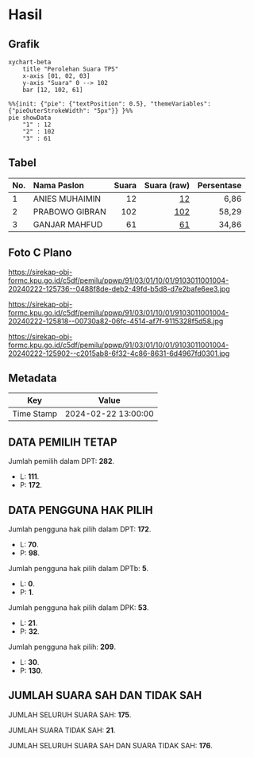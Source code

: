 # Hasil

## Grafik

```mermaid
xychart-beta
    title "Perolehan Suara TPS"
    x-axis [01, 02, 03]
    y-axis "Suara" 0 --> 102
    bar [12, 102, 61]
```

```mermaid
%%{init: {"pie": {"textPosition": 0.5}, "themeVariables": {"pieOuterStrokeWidth": "5px"}} }%%
pie showData
    "1" : 12
    "2" : 102
    "3" : 61
```

## Tabel

| No. | Nama Paslon    | Suara | Suara (raw) | Persentase |
|:--- |:-------------- | -----:| -----------:| ----------:|
| 1   | ANIES MUHAIMIN | 12    | [12][p-1]   | 6,86       |
| 2   | PRABOWO GIBRAN | 102   | [102][p-2]  | 58,29      |
| 3   | GANJAR MAHFUD  | 61    | [61][p-3]   | 34,86      |


[p-1]: https://github.com/gigit-pemilu/pemilu-2024-91-papua/blob/main/pilpres/hitung-suara/sub/91-papua/sub/03-jayapura/sub/01-sentani/sub/1001-sentani-kota/sub/004-tps/sub/paslon-1.txt
[p-2]: https://github.com/gigit-pemilu/pemilu-2024-91-papua/blob/main/pilpres/hitung-suara/sub/91-papua/sub/03-jayapura/sub/01-sentani/sub/1001-sentani-kota/sub/004-tps/sub/paslon-2.txt
[p-3]: https://github.com/gigit-pemilu/pemilu-2024-91-papua/blob/main/pilpres/hitung-suara/sub/91-papua/sub/03-jayapura/sub/01-sentani/sub/1001-sentani-kota/sub/004-tps/sub/paslon-3.txt

## Foto C Plano

https://sirekap-obj-formc.kpu.go.id/c5df/pemilu/ppwp/91/03/01/10/01/9103011001004-20240222-125736--0488f8de-deb2-49fd-b5d8-d7e2bafe6ee3.jpg

https://sirekap-obj-formc.kpu.go.id/c5df/pemilu/ppwp/91/03/01/10/01/9103011001004-20240222-125818--00730a82-06fc-4514-af7f-9115328f5d58.jpg

https://sirekap-obj-formc.kpu.go.id/c5df/pemilu/ppwp/91/03/01/10/01/9103011001004-20240222-125902--c2015ab8-6f32-4c86-8631-6d4967fd0301.jpg


## Metadata

| Key        | Value               |
| ---------- | ------------------- |
| Time Stamp | 2024-02-22 13:00:00 |


## DATA PEMILIH TETAP

Jumlah pemilih dalam DPT: **282**.
 * L: **111**.
 * P: **172**.

## DATA PENGGUNA HAK PILIH

Jumlah pengguna hak pilih dalam DPT: **172**.
 * L: **70**.
 * P: **98**.

Jumlah pengguna hak pilih dalam DPTb: **5**.
 * L: **0**.
 * P: **1**.

Jumlah pengguna hak pilih dalam DPK: **53**.
 * L: **21**.
 * P: **32**.

Jumlah pengguna hak pilih: **209**.
 * L: **30**.
 * P: **130**.

## JUMLAH SUARA SAH DAN TIDAK SAH

JUMLAH SELURUH SUARA SAH: **175**.

JUMLAH SUARA TIDAK SAH: **21**.

JUMLAH SELURUH SUARA SAH DAN SUARA TIDAK SAH: **176**.


